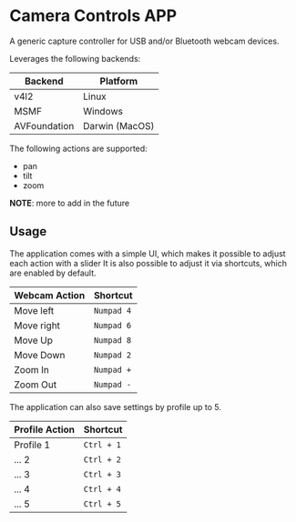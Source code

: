 # Camera Controls APP

A generic capture controller for USB and/or Bluetooth webcam devices.

Leverages the following backends:

Backend      |	Platform
-------------|-----------
v4l2	       |	Linux
MSMF         |	Windows
AVFoundation |	Darwin (MacOS)

The following actions are supported:
 - pan
 - tilt
 - zoom

**NOTE**: more to add in the future

## Usage

The application comes with a simple UI, which makes it possible to adjust each action with a slider
It is also possible to adjust it via shortcuts, which are enabled by default.

Webcam Action  |	Shortcut
---------------|-------------
Move left      | `Numpad 4`
Move right     | `Numpad 6`
Move Up        | `Numpad 8`
Move Down      | `Numpad 2`
Zoom In        | `Numpad +`
Zoom Out       | `Numpad -`


The application can also save settings by profile up to 5.

Profile Action |	Shortcut
---------------|-------------
Profile 1      | `Ctrl + 1`
...     2      | `Ctrl + 2`
...     3      | `Ctrl + 3`
...     4      | `Ctrl + 4`
...     5      | `Ctrl + 5`
